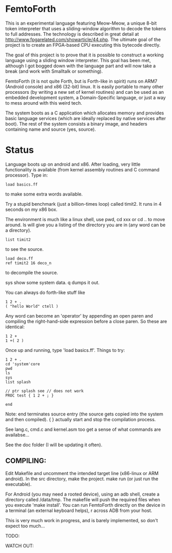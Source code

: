 FemtoForth
==========

This is an experimental language featuring Meow-Meow, a unique 8-bit token interpreter that uses a sliding-window algorithm to decode the tokens to full addresses.  The technology is described in great detail at http://www.fpgarelated.com/showarticle/44.php.  The ultimate goal of the project is to create an FPGA-based CPU executing this bytecode directly.

The goal of this project is to prove that it is possible to construct a working language using a sliding window interpreter.  This goal has been met, although I got bogged down with the language part and will now take a break (and work with Smalltalk or something).

FemtoForth (it is not quite Forth, but is Forth-like in spirit) runs on ARM7 (Android console) and x86 (32-bit) linux.  It is easily portable to many other processors (by writing a new set of kernel routines) and can be used as an embedded development system, a Domain-Specific language, or just a way to mess around with this weird tech.

The system boots as a C application which allocates memory and provides basic language services (which are ideally replaced by native services after boot).  The rest of the system consists a binary image, and headers containing name and source (yes, source).

Status
======
Language boots up on android and x86.  After loading, very little functionality is available (from kernel assembly routines and C command processor).  Type in:
```
load basics.ff
```
to make some extra words available.

Try a stupid benchmark (just a billion-times loop) called timit2.  It runs in 4 seconds on my x86 box.

The environment is much like a linux shell, use pwd, cd xxx or cd .. to move around.  ls will give you a listing of the directory you are in (any word can be a directory).  
```
list timit2
```
 to see the source.
```
load deco.ff
ref timit2 16 deco_n
```
to decompile the source.

sys show some system data.
q dumps it out.

You can always do forth-like stuff like
```
1 2 + .
( "hello World" ctell )
```
Any word can become an 'operator' by appending an open paren and compiling the right-hand-side expression before a close paren.
So these are identical:
```
1 2 +
1 +( 2 )
```
Once up and running, type 'load basics.ff'.  Things to try:
```
1 2 + .
cd 'system'core
pwd
ls
sys
list splash

// ptr splash see // does not work
PROC test { 1 2 + ; }

end
```
Note: end terminates source entry (the source gets copied into the system and then compiled).  { } actually start and stop the compilation process.


See lang.c, cmd.c and kernel.asm too get a sense of what commands are availabse...

See the doc folder (I will be updating it often).



COMPILING:
-----------
Edit Makefile and uncomment the intended target line (x86-linux or ARM android).  In the src directory, make the project.  make run (or just run the executable).

For Android (you may need a rooted device), using an adb shell, create a directory called /data/tmp.  The makefile will push the required files when you execute 'make install'.  You can run FemtoForth directly on the device in a terminal (an external keyboard helps),  r across ADB from your host.

This is very much work in progress, and is barely implemented, so don't expect too much...






TODO:

WATCH OUT:


